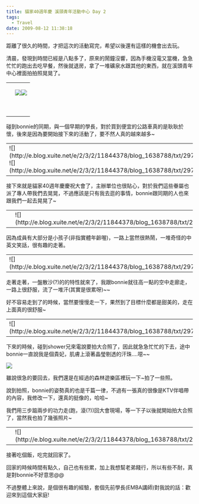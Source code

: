 ```yaml
---
title: 貓家40週年慶 溪頭青年活動中心 Day 2
tags:
  - Travel
date: 2009-08-12 11:38:18
---
```


距離了很久的時間，才把這次的活動寫完，希望以後還有這樣的機會出去玩。

清晨，發現到時間已經是八點多了，原來的鬧鐘沒響，因為手機沒電又當機，急急忙忙的跑出去吃早餐，然後就退房，拿了一堆礦泉水跟其他的東西，就在溪頭青年中心裡面拍拍照晃晃了。

<table border="0">
<tbody>
<tr>
<td></td>
<td>

![](http://e.blog.xuite.net/e/2/3/2/11844378/blog_1638788/txt/29730647/1.jpg)![](http://e.blog.xuite.net/e/2/3/2/11844378/blog_1638788/txt/29730647/2.jpg)

&nbsp;

</td>
</tr>
</tbody>
</table>

碰到bonnie的同期，與一個早期的學長，對於買到便宜的公路車真的是耿耿於懷，後來是因為要開始接下來的活動了，要不然人真的越來越多~

<table border="0">
<tbody>
<tr>
<td>![](http://e.blog.xuite.net/e/2/3/2/11844378/blog_1638788/txt/29730647/3.jpg)
![](http://e.blog.xuite.net/e/2/3/2/11844378/blog_1638788/txt/29730647/4.jpg)
</td>
<td>![](http://e.blog.xuite.net/e/2/3/2/11844378/blog_1638788/txt/29730647/5.jpg)
</td>
</tr>
</tbody>
</table>

接下來就是貓家40週年慶慶祝大會了，主辦單位也很貼心，對於我們這些眷屬也派了專人帶我們去晃晃，不過應該是只有我去逛的事情，bonnie跟同期的人也來跟我們一起去晃晃了~

<table border="0">
<tbody>
<tr>
<td>

</td>
<td>![](http://e.blog.xuite.net/e/2/3/2/11844378/blog_1638788/txt/29730647/7.jpg)</td>
</tr>
</tbody>
</table>

因為成員有大部分是小孩子(非指實體年齡喔)，一路上當然很熱鬧，一堆奇怪的中英文笑話，很有趣的走著。

<table border="0">
<tbody>
<tr>
<td>
![](http://e.blog.xuite.net/e/2/3/2/11844378/blog_1638788/txt/29730647/13.jpg)
</td>
<td>![](http://e.blog.xuite.net/e/2/3/2/11844378/blog_1638788/txt/29730647/14.jpg)</td>
<td>![](http://e.blog.xuite.net/e/2/3/2/11844378/blog_1638788/txt/29730647/15.jpg)</td>
</tr>
</tbody>
</table>

走著走著，一盤散沙(?)的的特性就來了，我跟bonnie就往高一點的空中走廊走，一路上很舒服，流了一堆汗(其實是很累呀)~~

好不容易走到了的時候，當然要慢慢走一下，果然到了目標什麼都是甜美的，走在上面真的很舒服~

<table border="0">
<tbody>
<tr>
<td>
![](http://e.blog.xuite.net/e/2/3/2/11844378/blog_1638788/txt/29730647/17.jpg)
</td>
<td>![](http://e.blog.xuite.net/e/2/3/2/11844378/blog_1638788/txt/29730647/18.jpg)
</td>
</tr>
</tbody>
</table>

下來的時候，碰到shower兄來電說要拍大合照了，因此就急急忙忙的下去，途中bonnie一直說我是個貴妃，肌膚上滾著晶瑩剔透的汗珠....噁~~

![](http://e.blog.xuite.net/e/2/3/2/11844378/blog_1638788/txt/29730647/19.jpg)

雖說很急的要回去，我們還是在經過的森林遊樂區裡玩一下~拍了一些照。

說到拍照，bonnie的姿勢真的也是千篇一律，不過有一張真的很像是KTV伴唱帶的內容，我修改一下，還真的挺像的，哈哈~

我們用三步踮兩步的功力走(跑，滾(?))回大會現場，等一下子以後就開始拍大合照了，當然我也拍了幾張照片~

<table border="0">
<tbody>
<tr>
<td>

</td>
<td>![](http://e.blog.xuite.net/e/2/3/2/11844378/blog_1638788/txt/29730647/23.jpg)</td>
</tr>
</tbody>
</table>

接著吃個飯，吃完就回家了。

回家的時候時間有點久，自己也有些累，加上我想幫老弟餞行，所以有些不耐，真是對bonnie不好意思@@

不過整體上來說，是個很有趣的經驗，套個先前學長(EMBA講師)對我說的話：歡迎來到這個大家庭!